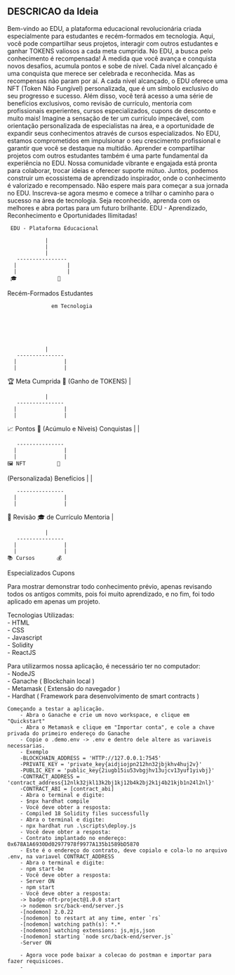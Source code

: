 

## DESCRICAO da Ideia
Bem-vindo ao EDU, a plataforma educacional  revolucionária criada especialmente para estudantes e recém-formados em tecnologia. Aqui, você pode compartilhar seus projetos, interagir com outros estudantes e ganhar TOKENS valiosos a cada meta cumprida.
No EDU, a busca pelo conhecimento é recompensada! À medida que você avança e conquista novos desafios, acumula pontos e sobe de nível. Cada nível alcançado é uma conquista que merece ser celebrada e reconhecida.
Mas as recompensas não param por aí. A cada nível alcançado, o EDU oferece uma NFT (Token Não Fungível) personalizada, que é um símbolo exclusivo do seu progresso e sucesso. Além disso, você terá acesso a uma série de benefícios exclusivos, como revisão de currículo, mentoria com profissionais experientes, cursos especializados, cupons de desconto e muito mais!
Imagine a sensação de ter um currículo impecável, com orientação personalizada de especialistas na área, e a oportunidade de expandir seus conhecimentos através de cursos especializados. No EDU, estamos comprometidos em impulsionar o seu crescimento profissional e garantir que você se destaque na multidão.
Aprender e compartilhar projetos com outros estudantes também é uma parte fundamental da experiência no EDU. Nossa comunidade vibrante e engajada está pronta para colaborar, trocar ideias e oferecer suporte mútuo. Juntos, podemos construir um ecossistema de aprendizado inspirador, onde o conhecimento é valorizado e recompensado.
Não espere mais para começar a sua jornada no EDU. Inscreva-se agora mesmo e comece a trilhar o caminho para o sucesso na área de tecnologia. Seja reconhecido, aprenda com os melhores e abra portas para um futuro brilhante.
EDU - Aprendizado, Reconhecimento e Oportunidades Ilimitadas!
     
     EDU - Plataforma Educacional
          
                |
                |   
                |   
       ----------------
      |                |
      |                |
     🎓             🚀
   Recém-Formados    Estudantes
                  
                  em Tecnologia
                
                
                
                
                
                
                |
       ---------------
      |               |
      |               |
  🏆  Meta Cumprida   🌟
     (Ganho de TOKENS) 
                |
                
                
                
                |
       ---------------
      |               |
      |               |
   📈 Pontos        🎉
 (Acúmulo e Níveis)  Conquistas
                |
                |
                
                
                
       ---------------
      |               |
      |               |
    🖼️ NFT          🎁
 (Personalizada)   Benefícios
                |
                |
                
                
       ---------------
      |               |
      |               |
  💼 Revisão       🎓
  de Currículo   Mentoria
                |
                
                
                |
       ---------------
      |               |
      |               |
    📚 Cursos       💰
  Especializados   Cupons



























Para mostrar demonstrar todo conhecimento prévio, apenas revisando todos os antigos commits, pois foi muito aprendizado, e no fim, foi todo aplicado em apenas um projeto.


Tecnologias Utilizadas: <br>
    - HTML <br>
    - CSS <br>
    - Javascript <br>
    - Solidity <br>
    - ReactJS <br>

Para utilizarmos nossa aplicação, é necessário ter no computador: <br>
    - NodeJS <br>
    - Ganache ( Blockchain local ) <br>
    - Metamask ( Extensão do navegador ) <br> 
    - Hardhat ( Framework para desenvolvimento de smart contracts ) <br>

```shell
Começando a testar a aplicação. 
    - Abra o Ganache e crie um novo workspace, e clique em "Quickstart"
    - Abra o Metamask e clique em "Importar conta", e cole a chave privada do primeiro endereço do Ganache 
    - Copie o .demo.env -> .env e dentro dele altere as variaveis necessarias.
    - Exemplo 
    -BLOCKCHAIN_ADDRESS = 'HTTP://127.0.0.1:7545'
    -PRIVATE_KEY = 'private_key{aidjiojpn212hn32jbjkhv4huj2v}'
    -PUBLIC_KEY = 'public_key{2iugb15iu53vbgjhv13ujcv13yuf1yivbj}'
    -CONTRACT_ADDRESS = 'contract_address{12nlk32jkl13k2bj1kj12b4k2bj2k1j4b21kjb1n24l2nl}'
    -CONTRACT_ABI = [contract_abi]
    - Abra o terminal e digite:
    - $npx hardhat compile
    - Você deve obter a resposta:
    - Compiled 18 Solidity files successfully
    - Abra o terminal e digite: 
    - npx hardhat run .\scripts\deploy.js
    - Você deve obter a resposta: 
    - Contrato implantado no endereço: 0x678A1A6930Dd02977978f9977A135b1589bD5870
    - Este é o endereço do contrato, deve copialo e cola-lo no arquivo .env, na variavel CONTRACT_ADDRESS
    - Abra o terminal e digite: 
    - npm start-be
    - Você deve obter a resposta:
    - Server ON
    - npm start
    - Você deve obter a resposta: 
    -> badge-nft-project@1.0.0 start
    -> nodemon src/back-end/server.js
    -[nodemon] 2.0.22
    -[nodemon] to restart at any time, enter `rs`
    -[nodemon] watching path(s): *.*
    -[nodemon] watching extensions: js,mjs,json
    -[nodemon] starting `node src/back-end/server.js`
    -Server ON
    
    - Agora voce pode baixar a colecao do postman e importar para fazer requisicoes.
    -
```
